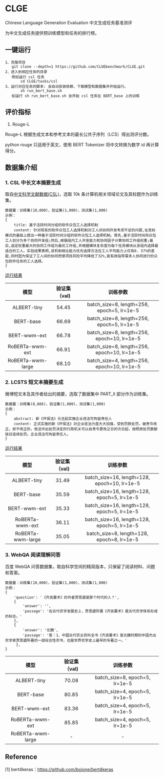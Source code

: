# CLGE
Chinese Language Generation Evaluation 中文生成任务基准测评

为中文生成任务提供预训练模型和任务的排行榜。

## 一键运行

```
1、克隆项目 
   git clone --depth=1 https://github.com/CLUEbenchmark/CLGE.git
2、进入到相应任务的目录
   例如运行 csl 任务
       cd CLGE/tasks/csl  
3、运行对应任务的脚本: 会自动安装依赖、下载模型和数据集并开始运行。
       sh run_bert_base.sh
   如运行 sh run_bert_base.sh 会开始 csl 任务在 BERT_base 上的训练
```

## 评价指标

1. Rouge-L

Rouge-L 根据生成文本和参考文本的最长公共子序列（LCS）得出测评分数。

python rouge 只适用于英文，使用 BERT Tokenizer 将中文转换为数字 id 再计算得分。


## 数据集介绍

### 1. CSL 中长文本摘要生成

取自[中文科学文献数据(CSL)](https://github.com/P01son6415/chinese-scientific-literature-dataset)，选取 10k 条计算机相关领域论文及其标题作为训练集。
 
```
数据量：训练集(10,000)，验证集(1,000)，测试集(1,000)
示例：
{
    title: 基于活跃时间分组的软件众包工人选择机制
    content: 针对现有的软件众包工人选择机制对工人间协同开发考虑不足的问题,在竞标模式的基础上提出一种基于活跃时间分组的软件众包工人选择机制。首先,基于活跃时间将众包工人划分为多个协同开发组;然后,根据组内工人开发能力和协同因子计算协同工作组权重;最后,选定权重最大的协同工作组为最优工作组,并根据模块复杂度为每个任务模块从该组内选择最适合的工人。实验结果表明,该机制相比能力优先选择方法在工人平均能力上仅有0. 57%的差距,同时因为保证了工人间的协同而使项目风险平均降低了32%,能有效指导需多人协同进行的众包软件任务的工人选择。
}
```

[运行结果](docs/csl.md)

|         模型          | 验证集（val) |               训练参数              |
| :-------------------: | :----------: |  :--------------------------------: |
|      ALBERT-tiny      |    54.45     |  batch_size=8, length=256, epoch=5, lr=1e-5  |
|       BERT-base       |    66.69     | batch_size=8, length=256, epoch=5, lr=1e-5  |
|     BERT-wwm-ext      |    66.78     |  batch_size=8, length=256, epoch=10, lr=1e-5 |
|    RoBERTa-wwm-ext    |    66.91     |  batch_size=8, length=256, epoch=10, lr=1e-5 |
|   RoBERTa-wwm-large   |    68.10     |  batch_size=4, length=256, epoch=10, lr=1e-5 |


### 2. LCSTS 短文本摘要生成

微博短文本及其作者给出的摘要，选取了数据集中 PART_II 部分作为训练集。

```
数据量：训练集(8,666)，验证集(1,000)，测试集(1,000)
示例：
{
    abstract: 新《环保法》元旦起实施企业违法可拘留责任人
    content: 正式实施的新《环保法》对企业惩治力度大大加强，受到罚款处罚，被责令改正，拒不改正的，依法作出处罚决定的行政机关可以自责令更改之日的次日起，按照原处罚数额按日连续处罚。企业违法可拘留责任人。
}
```

[运行结果](docs/lcsts.md)

|         模型          | 验证集（val) |               训练参数              |
| :-------------------: | :----------: |  :--------------------------------: |
|      ALBERT-tiny      |    31.49     |  batch_size=16, length=128, epoch=10, lr=1e-5  |
|       BERT-base       |    35.59     |  batch_size=16, length=128, epoch=5, lr=1e-5  |
|     BERT-wwm-ext      |    35.33     |  batch_size=16, length=128, epoch=5, lr=1e-5 |
|    RoBERTa-wwm-ext    |    36.11     |  batch_size=16, length=128, epoch=5, lr=1e-5 |
|   RoBERTa-wwm-large   |    35.05     |  batch_size=8, length=128, epoch=8, lr=1e-5  |

### 3. WebQA 阅读理解问答

百度 WebQA 问答数据集，取自科学空间的精简版本，只保留了阅读材料、问题和答案。

```
数据量：训练集(10,000)，验证集(1,000)，测试集(1,000)
示例：
{
    'question': '《齐民要术》的作者贾思勰是那个时代的人？',
    {
        'answer': '', 
        'passage': '在古代农学发展史上，贾思勰所著《齐民要术》是古代农学体系形成的标志。'
    },
    {
        'answer': '北魏',
        'passage': '答：1、中国古代农业百科全书《齐民要术》是北魏时期的中国杰出农学家贾思勰所著的一部综合性农书，也是世界农学史上最早的专著之一。'
     },
}
```

|         模型          | 验证集（val) |               训练参数              |
| :-------------------: | :----------: |  :--------------------------------: |
|      ALBERT-tiny      |    70.08     |  batch_size=8, epoch=5, lr=1e-5  |
|       BERT-base       |    80.85     |  batch_size=4, epoch=5, lr=1e-5  |
|     BERT-wwm-ext      |    83.36     |  batch_size=4, epoch=5, lr=1e-5 |
|    RoBERTa-wwm-ext    |    85.85     |  batch_size=4, epoch=5, lr=1e-5 |
|   RoBERTa-wwm-large   |    -     |  - |


## Reference

[1] bert4keras：https://github.com/bojone/bert4keras
